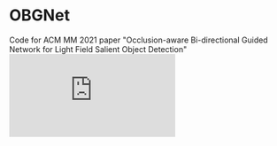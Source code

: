 # OBGNet
 Code for ACM MM 2021 paper "Occlusion-aware Bi-directional Guided Network for Light Field Salient Object Detection"
![Image text](https://github.com/Timsty1/OBGNet/raw/main/figure/network.pdf)